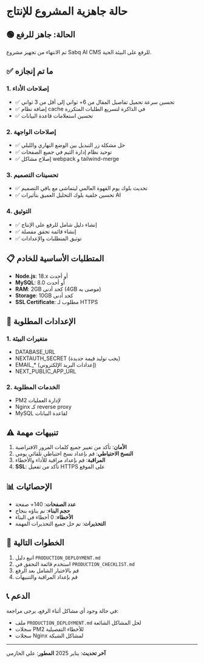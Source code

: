 # حالة جاهزية المشروع للإنتاج

## 🟢 الحالة: جاهز للرفع

تم الانتهاء من تجهيز مشروع Sabq AI CMS للرفع على البيئة الحية.

## ✅ ما تم إنجازه

### 1. إصلاحات الأداء
- ✅ تحسين سرعة تحميل تفاصيل المقال من 6+ ثواني إلى أقل من 3 ثواني
- ✅ إضافة نظام cache في الذاكرة لتسريع الطلبات المتكررة
- ✅ تحسين استعلامات قاعدة البيانات

### 2. إصلاحات الواجهة
- ✅ حل مشكلة زر التبديل بين الوضع النهاري والليلي
- ✅ توحيد نظام إدارة الثيم في جميع الصفحات
- ✅ إصلاح مشاكل webpack و tailwind-merge

### 3. تحسينات التصميم
- ✅ تحديث بلوك يوم القهوة العالمي ليتماشى مع باقي التصميم
- ✅ تحسين خلفية بلوك التحليل العميق بتأثيرات AI

### 4. التوثيق
- ✅ إنشاء دليل شامل للرفع على الإنتاج
- ✅ إنشاء قائمة تحقق مفصلة
- ✅ توثيق المتطلبات والإعدادات

## 📋 المتطلبات الأساسية للخادم

- **Node.js**: 18.x أو أحدث
- **MySQL**: 8.0 أو أحدث
- **RAM**: 2GB كحد أدنى (4GB موصى به)
- **Storage**: 10GB كحد أدنى
- **SSL Certificate**: مطلوب لـ HTTPS

## 🔧 الإعدادات المطلوبة

### 1. متغيرات البيئة
- DATABASE_URL
- NEXTAUTH_SECRET (يجب توليد قيمة جديدة)
- EMAIL_* (إعدادات البريد الإلكتروني)
- NEXT_PUBLIC_APP_URL

### 2. الخدمات المطلوبة
- PM2 لإدارة العمليات
- Nginx كـ reverse proxy
- MySQL لقاعدة البيانات

## ⚠️ تنبيهات مهمة

1. **الأمان**: تأكد من تغيير جميع كلمات المرور الافتراضية
2. **النسخ الاحتياطي**: قم بإعداد نسخ احتياطي تلقائي يومي
3. **المراقبة**: قم بإعداد مراقبة للأداء والأخطاء
4. **SSL**: تأكد من تفعيل HTTPS على الموقع

## 📊 الإحصائيات

- **عدد الصفحات**: 140+ صفحة
- **حجم البناء**: تم بناؤه بنجاح
- **الأخطاء**: 0 أخطاء في البناء
- **التحذيرات**: تم حل جميع التحذيرات المهمة

## 🚀 الخطوات التالية

1. اتبع دليل `PRODUCTION_DEPLOYMENT.md`
2. استخدم قائمة التحقق في `PRODUCTION_CHECKLIST.md`
3. قم بالاختبار الشامل بعد الرفع
4. قم بإعداد المراقبة والتنبيهات

## 📞 الدعم

في حالة وجود أي مشاكل أثناء الرفع، يرجى مراجعة:
- ملف `PRODUCTION_DEPLOYMENT.md` لحل المشاكل الشائعة
- سجلات PM2 للأخطاء التفصيلية
- سجلات Nginx لمشاكل الشبكة

---

**آخر تحديث**: يناير 2025
**المطور**: علي الحازمي 